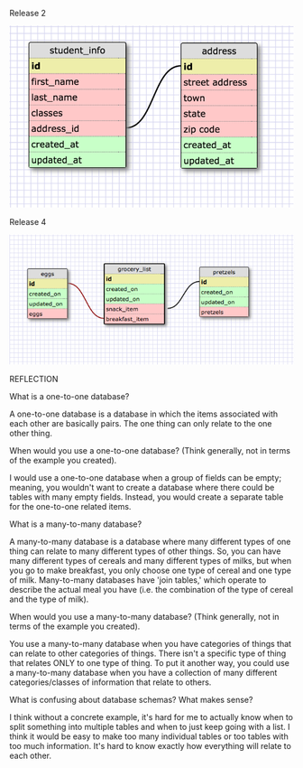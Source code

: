 Release 2

![one-to-one schema](imgs/one-to-one.png)

Release 4

![many-to-many schema](imgs/many-to-many.png)

REFLECTION

What is a one-to-one database?

A one-to-one database is a database in which the items associated with
each other are basically pairs. The one thing can only relate to the one
other thing.

When would you use a one-to-one database? (Think generally, not in
terms of the example you created).

I would use a one-to-one database when a group of fields can be empty;
meaning, you wouldn't want to create a database where there could be
tables with many empty fields. Instead, you would create a separate
table for the one-to-one related items.

What is a many-to-many database?

A many-to-many database is a database where many different types of one
thing can relate to many different types of other things. So, you can
have many different types of cereals and many different types of milks,
but when you go to make breakfast, you only choose one type of cereal
and one type of milk. Many-to-many databases have 'join tables,' which
operate to describe the actual meal you have (i.e. the combination of
the type of cereal and the type of milk).

When would you use a many-to-many database? (Think generally, not in
terms of the example you created).

You use a many-to-many database when you have categories of things that
can relate to other categories of things. There isn't a specific type
of thing that relates ONLY to one type of thing. To put it another way,
you could use a many-to-many database when you have a collection of
many different categories/classes of information that relate to others.

What is confusing about database schemas? What makes sense?

I think without a concrete example, it's hard for me to actually know
when to split something into multiple tables and when to just keep going
with a list. I think it would be easy to make too many individual tables
or too tables with too much information. It's hard to know exactly how
everything will relate to each other.